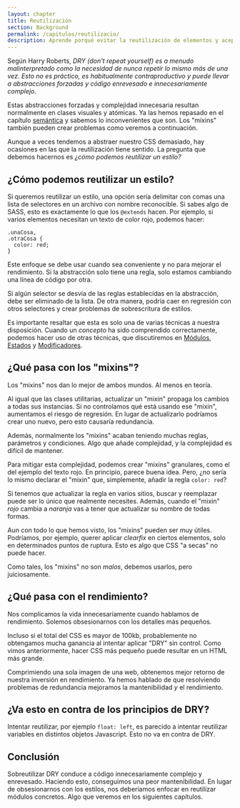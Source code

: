 ```yaml
---
layout: chapter
title: Reutilización
section: Background
permalink: /capitulos/reutilizacio/
description: Aprende porqué evitar la reutilización de elementos y aceptar la repetición hace que nuestro CSS sea más fácil de mantener.
---
```


Según Harry Roberts, *DRY (don't repeat yourself) es a menudo malinterpretado como la necesidad de nunca repetir lo mismo más de una vez. Esto no es práctico, es habitualmente contraproductivo y puede llevar a abstracciones forzadas y código enrevesado e innecesariamente complejo.*

Estas abstracciones forzadas y complejidad innecesaria resultan normalmente en clases visuales y atómicas. Ya las hemos repasado en el capítulo [semántica](/capitulos/semantica/) y sabemos lo inconvenientes que son. Los "mixins" también pueden crear problemas como veremos a continuación.

Aunque a veces tendemos a abstraer nuestro CSS demasiado, hay ocasiones en las que la reutilización tiene sentido. La pregunta que debemos hacernos es *¿cómo podemos reutilizar un estilo?*

## ¿Cómo podemos reutilizar un estilo?

Si queremos reutilizar un estilo, una opción sería delimitar con comas una lista de selectores en un archivo con nombre reconocible. Si sabes algo de SASS, esto es exactamente lo que los `@extends` hacen. Por ejemplo, si varios elementos necesitan un texto de color rojo, podemos hacer:

	.unaCosa,
	.otraCosa {
	  color: red;
	}

Este enfoque se debe usar cuando sea conveniente y no para mejorar el rendimiento. Si la abstracción solo tiene una regla, solo estamos cambiando una línea de código por otra.

Si algún selector se desvía de las reglas establecidas en la abstracción, debe ser eliminado de la lista. De otra manera, podría caer en regresión con otros selectores y crear problemas de sobrescritura de estilos.

Es importante resaltar que esta es solo una de varias técnicas a nuestra disposición. Cuando un *concepto* ha sido comprendido correctamente, podemos hacer uso de otras técnicas, que discutiremos en [Módulos](/capitulos/modulos/), [Estados](/capitulos/estados/) y [Modificadores](/capitulos/modificadores/).

## ¿Qué pasa con los "mixins"?

Los "mixins" nos dan lo mejor de ambos mundos. Al menos en teoría.

Al igual que las clases utilitarias, actualizar un "mixin" propaga los cambios a todas sus instancias. Si no controlamos qué está usando ese "mixin", aumentamos el riesgo de regresión. En lugar de actualizarlo podríamos crear uno nuevo, pero esto causaría redundancia.

Además, normalmente los "mixins" acaban teniendo muchas reglas, parámetros y condiciones. Algo que añade complejidad, y la complejidad es difícil de mantener.

Para mitigar esta complejidad, podemos crear "mixins" granulares, como el del ejemplo del texto rojo. En principio, parece buena idea. Pero, ¿no sería lo mismo declarar el "mixin" que, simplemente, añadir la regla `color: red`?

Si tenemos que actualizar la regla en varios sitios, buscar y reemplazar puede ser lo único que realmente necesites. Además, cuando el "mixin" *rojo* cambia a *naranja* vas a tener que actualizar su nombre de todas formas.

Aun con todo lo que hemos visto, los "mixins" pueden ser muy útiles. Podríamos, por ejemplo, querer aplicar *clearfix* en ciertos elementos, solo en determinados puntos de ruptura. Esto es algo que CSS "a secas" no puede hacer.

Como tales, los "mixins" no son *malos*, debemos usarlos, pero juiciosamente.

## ¿Qué pasa con el rendimiento?

Nos complicamos la vida innecesariamente cuando hablamos de rendimiento. Solemos obsesionarnos con los detalles más pequeños.

Incluso si el total del CSS es mayor de 100kb, probablemente no obtengamos mucha ganancia al intentar aplicar "DRY" sin control. Como vimos anteriormente, hacer CSS más pequeño puede resultar en un HTML más grande.

Comprimiendo una sola imagen de una web, obtenemos mejor retorno de nuestra inversión en rendimiento. Ya hemos hablado de que resolviendo problemas de redundancia mejoramos la mantenibilidad *y* el rendimiento.

## ¿Va esto en contra de los principios de DRY?

Intentar reutilizar, por ejemplo `float: left`, es parecido a intentar reutilizar variables en distintos objetos Javascript. Esto no va en contra de DRY.

## Conclusión

Sobreutilizar DRY conduce a código innecesariamente complejo y enrevesado. Haciendo esto, conseguimos una peor mantenibilidad. En lugar de obsesionarnos con los estilos, nos deberíamos enfocar en reutilizar módulos concretos. Algo que veremos en los siguientes capítulos.
